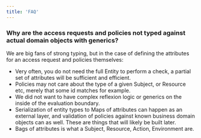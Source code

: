 ```yaml
---
title: 'FAQ'
---
```


### Why are the access requests and policies not typed against actual domain objects with generics?

We are big fans of strong typing, but in the case of defining the attributes for an access request and policies themselves:

 - Very often, you do not need the full Entity to perform a check, a partial set of attributes will be sufficient and efficient.
 - Policies may not care about the type of a given Subject, or Resource etc, merely that some id matches for example.
 - We did not want to have complex reflexion logic or generics on the inside of the evaluation boundary. 
 - Serialization of entity types to Maps of attributes can happen as an external layer, and validation of policies against known business domain objects can as well. These are things that will likely be built later.
 - Bags of attributes is what a Subject, Resource, Action, Environment are.

